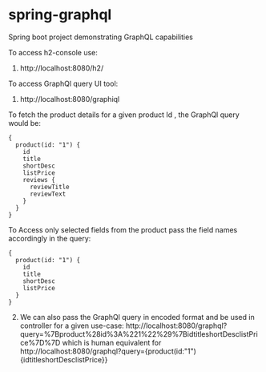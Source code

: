 # spring-graphql
Spring boot project demonstrating GraphQL capabilities

To access h2-console use:
1.  http://localhost:8080/h2/

To access GraphQl query UI tool:
1.  http://localhost:8080/graphiql

To fetch the product details for a given product Id , the GraphQl query would be:
```
{
  product(id: "1") {
    id
    title
    shortDesc
    listPrice
    reviews {
      reviewTitle
      reviewText
    }
  }
}
```

To Access only selected fields from the product pass the field names accordingly in the query:
```
{
  product(id: "1") {
    id
    title
    shortDesc
    listPrice
  }
}
```
2.  We can also pass the GraphQl query in encoded format and be used in controller for a given use-case:
http://localhost:8080/graphql?query=%7Bproduct%28id%3A%221%22%29%7BidtitleshortDesclistPrice%7D%7D which is human equivalent for
http://localhost:8080/graphql?query={product(id:"1"){idtitleshortDesclistPrice}}
